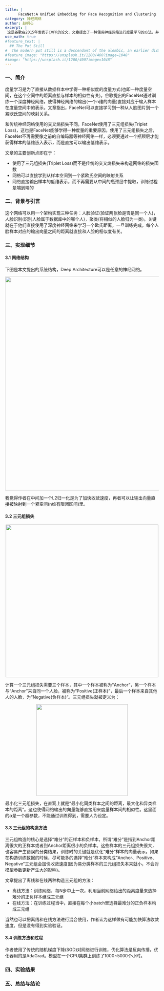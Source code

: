 ```yaml
---
title: |
      FaceNet:A Unified Embedding for Face Recognition and Clustering
category: 神经网络
author: 赵明心
excerpt: |
 这是谷歌在2015年发表于CVPR的论文，文章提出了一种使用神经网络进行度量学习的方法，并将构造的神经网络用于人脸识别，在LFW数据集上达到了当时的state-of-the-art水平。
use_math: true
#feature_text: |
  ## The Pot Still
#  The modern pot still is a descendant of the alembic, an earlier distillation device
#feature_image: "https://unsplash.it/1200/400?image=1048"
#image: "https://unsplash.it/1200/400?image=1048"
---
```


### 一、简介
度量学习是为了直接从数据样本中学得一种相似度的度量方式(也即一种度量空间，在这个空间中的距离直接与样本的相似性有关)。谷歌提出的FaceNet通过训练一个深度神经网络，使得神经网络的输出(一个n维的向量)直接对应于输入样本在度量空间中的表示。文章指出，FaceNet可以直接学习到一种从人脸图片到一个紧欧氏空间的映射关系。

和传统神经网络使用的交叉熵损失不同，FaceNet使用了三元组损失(Triplet Loss)，这也是FaceNet能够学得一种度量的重要原因。使用了三元组损失之后，FaceNet不再需要像之前的自编码器等神经网络一样，必须要通过一个瓶颈层才能获得样本的低维嵌入表示，而是直接可以输出低维表示。

文章的主要创新点即在于：
- 使用了三元组损失(Triplet Loss)而不是传统的交叉熵损失来构造网络的损失函数
- 网络可以直接学到从样本空间到一个紧欧氏空间的映射关系
- 网络直接输出样本的低维表示，而不再需要从中间的瓶颈层中提取，训练过程是端到端的

### 二、背景与引言
这个网络可以用一个架构实现三种任务：人脸验证(验证两张脸是否是同一个人)，人脸识别(识别人脸属于数据库中的哪个人)，聚类(将相似的人脸归为一类)。关键就在于他们直接使用了深度神经网络来学习一个欧氏距离，一旦训练完成，每个人脸样本对应的输出向量之间的距离就直接和人脸的相似度有关。


### 三、实现细节

#### 3.1 网络结构

下图是本文提出的系统结构，Deep Architecture可以是任意的神经网络。

<center>
<img src="http://wx2.sinaimg.cn/large/41f56ddcgy1frebjunlw0j21cp0cujtp.jpg" width="700px">
</center>

我觉得作者在中间加一个L2归一化是为了加快收敛速度，再者可以让输出向量直接被映射到一个紧空间(n维有限闭区间)里。

#### 3.2 三元组损失

<center>
<img src="http://wx3.sinaimg.cn/large/41f56ddcgy1frebjv1834j21160auab9.jpg" width="500px">
</center>

计算一个三元组损失需要三个样本，其中一个样本被称为“Anchor”，另一个样本与“Anchor”来自同一个人脸，被称为“Positive(正样本)”，最后一个样本来自其他人的人脸，为“Negative(负样本)”。三元组损失就被定义为：

<center>
<img src="http://wx1.sinaimg.cn/large/41f56ddcly1frebuivh4kj20qh03jaa3.jpg" width="300px">
</center>

最小化三元组损失，在直观上就是“最小化同类样本之间的距离，最大化和异类样本的距离”。这也使得网络输出的向量能够直接用来度量样本间的相似性。这里面的$\alpha$是一个超参数，不能通过训练得到，需要人为设定。

#### 3.3 三元组的构造方法
三元组构造的核心是选择“难分”的正样本和负样本，所谓“难分”是指到Anchor距离很大的正样本或者到Anchor距离很小的负样本。这些样本的三元组损失很大，也容易产生错误的分类结果，训练时的关键就是优化“难分”样本的向量表示。如果在构造训练数据的时候，尽可能多的选择“难分”样本来构成“Anchor、Positive、Negative”三元组会加快收敛速度(因为易分类样本的三元组损失本来就小，不会对模型参数更新产生大的影响)。

文章提出了离线和在线两种构造三元组的方法：

- 离线方法：训练网络，每N步中止一次，利用当前网络给出的距离度量来选择难分的正负样本组成三元组
- 在线方法：在训练过程当中，直接在每个小batch里选择最难分的正负样本构成三元组

当然也可以把离线和在线方法进行混合使用，作者认为这样做有可能加快算法收敛速度，但是没有得到实验验证。

#### 3.4 训练方法和过程
作者使用了传统的随机梯度下降(SGD)对网络进行训练，优化算法是反向传播，优化器用的是AdaGrad。模型在一个CPU集群上训练了1000~5000个小时。

### 四、实验结果

### 五、总结与结论